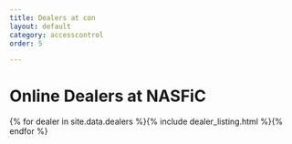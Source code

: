 ```yaml
---
title: Dealers at con
layout: default
category: accesscontrol
order: 5

---
```

# Online Dealers at NASFiC

{% for dealer in site.data.dealers %}{% include dealer_listing.html %}{% endfor %}